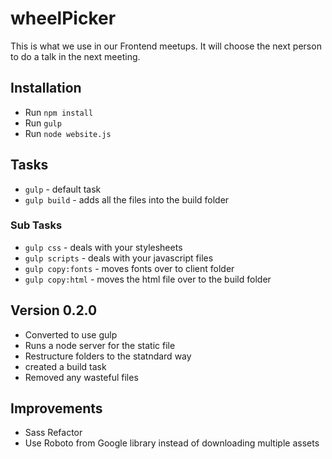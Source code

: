 # wheelPicker
This is what we use in our Frontend meetups. It will choose the next person to do a talk in the next meeting.


## Installation

- Run `npm install`
- Run `gulp`
- Run `node website.js`

## Tasks

 - `gulp` - default task
 - `gulp build` - adds all the files into the build folder

### Sub Tasks

- `gulp css` - deals with your stylesheets
- `gulp scripts` - deals with your javascript files
- `gulp copy:fonts` - moves fonts over to client folder
- `gulp copy:html` - moves the html file over to the build folder

## Version 0.2.0

- Converted to use gulp
- Runs a node server for the static file
- Restructure folders to the statndard way
- created a build task
- Removed any wasteful files

## Improvements

- Sass Refactor
- Use Roboto from Google library instead of downloading multiple assets
